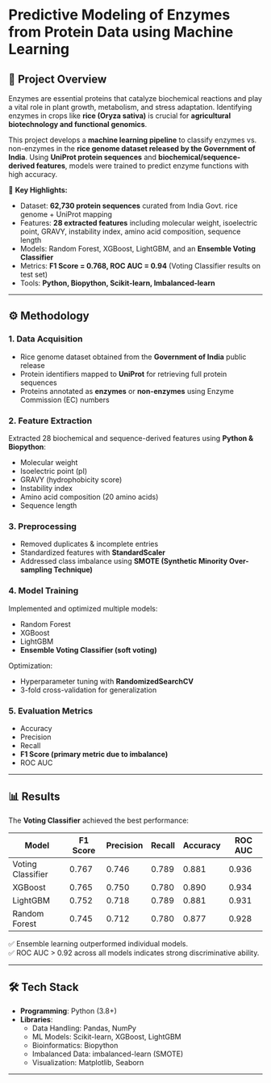 # Predictive Modeling of Enzymes from Protein Data using Machine Learning

## 📌 Project Overview  
Enzymes are essential proteins that catalyze biochemical reactions and play a vital role in plant growth, metabolism, and stress adaptation. Identifying enzymes in crops like **rice (Oryza sativa)** is crucial for **agricultural biotechnology and functional genomics**.  

This project develops a **machine learning pipeline** to classify enzymes vs. non-enzymes in the **rice genome dataset released by the Government of India**. Using **UniProt protein sequences** and **biochemical/sequence-derived features**, models were trained to predict enzyme functions with high accuracy.  

🔑 **Key Highlights:**  
- Dataset: **62,730 protein sequences** curated from India Govt. rice genome + UniProt mapping  
- Features: **28 extracted features** including molecular weight, isoelectric point, GRAVY, instability index, amino acid composition, sequence length  
- Models: Random Forest, XGBoost, LightGBM, and an **Ensemble Voting Classifier**  
- Metrics: **F1 Score = 0.768, ROC AUC = 0.94**   (Voting Classifier results on test set)
- Tools: **Python, Biopython, Scikit-learn, Imbalanced-learn**  

---

## ⚙️ Methodology  

### 1. Data Acquisition  
- Rice genome dataset obtained from the **Government of India** public release  
- Protein identifiers mapped to **UniProt** for retrieving full protein sequences  
- Proteins annotated as **enzymes** or **non-enzymes** using Enzyme Commission (EC) numbers  

### 2. Feature Extraction  
Extracted 28 biochemical and sequence-derived features using **Python & Biopython**:  
- Molecular weight  
- Isoelectric point (pI)  
- GRAVY (hydrophobicity score)  
- Instability index  
- Amino acid composition (20 amino acids)  
- Sequence length  

### 3. Preprocessing  
- Removed duplicates & incomplete entries  
- Standardized features with **StandardScaler**  
- Addressed class imbalance using **SMOTE (Synthetic Minority Over-sampling Technique)**  

### 4. Model Training  
Implemented and optimized multiple models:  
- Random Forest  
- XGBoost  
- LightGBM  
- **Ensemble Voting Classifier (soft voting)**  

Optimization:  
- Hyperparameter tuning with **RandomizedSearchCV**  
- 3-fold cross-validation for generalization  

### 5. Evaluation Metrics  
- Accuracy  
- Precision  
- Recall  
- **F1 Score (primary metric due to imbalance)**  
- ROC AUC  

---

## 📊 Results  

The **Voting Classifier** achieved the best performance:  

| Model              | F1 Score | Precision | Recall | Accuracy | ROC AUC |  
|--------------------|----------|-----------|--------|----------|---------|  
| Voting Classifier  | 0.767    | 0.746     | 0.789  | 0.881    | 0.936   |  
| XGBoost            | 0.765    | 0.750     | 0.780  | 0.890    | 0.934   |  
| LightGBM           | 0.752    | 0.718     | 0.789  | 0.881    | 0.931   |  
| Random Forest      | 0.745    | 0.712     | 0.780  | 0.877    | 0.928   |  

✅ Ensemble learning outperformed individual models.  
✅ ROC AUC > 0.92 across all models indicates strong discriminative ability.  

---

## 🛠️ Tech Stack  

- **Programming**: Python (3.8+)  
- **Libraries**:  
  - Data Handling: Pandas, NumPy  
  - ML Models: Scikit-learn, XGBoost, LightGBM  
  - Bioinformatics: Biopython  
  - Imbalanced Data: imbalanced-learn (SMOTE)  
  - Visualization: Matplotlib, Seaborn  

---

